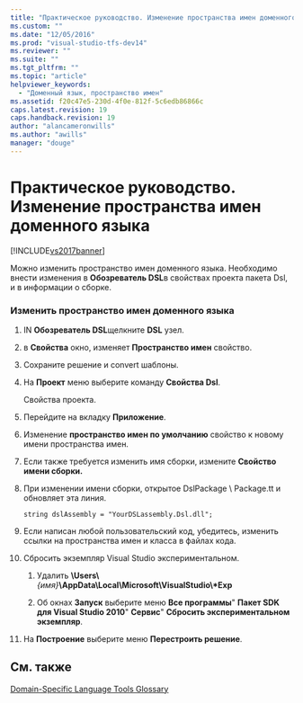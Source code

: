 ```yaml
---
title: "Практическое руководство. Изменение пространства имен доменного языка | Microsoft Docs"
ms.custom: ""
ms.date: "12/05/2016"
ms.prod: "visual-studio-tfs-dev14"
ms.reviewer: ""
ms.suite: ""
ms.tgt_pltfrm: ""
ms.topic: "article"
helpviewer_keywords: 
  - "Доменный язык, пространство имен"
ms.assetid: f20c47e5-230d-4f0e-812f-5c6edb86866c
caps.latest.revision: 19
caps.handback.revision: 19
author: "alancameronwills"
ms.author: "awills"
manager: "douge"
---
```

# Практическое руководство. Изменение пространства имен доменного языка
[!INCLUDE[vs2017banner](../code-quality/includes/vs2017banner.md)]

Можно изменить пространство имен доменного языка.  Необходимо внести изменения в **Обозреватель DSL**в свойствах проекта пакета Dsl, и в информации о сборке.  
  
### Изменить пространство имен доменного языка  
  
1.  IN **Обозреватель DSL**щелкните  **DSL** узел.  
  
2.  в **Свойства** окно, изменяет  **Пространство имен** свойство.  
  
3.  Сохраните решение и convert шаблоны.  
  
4.  На **Проект** меню выберите команду  **Свойства Dsl**.  
  
     Свойства проекта.  
  
5.  Перейдите на вкладку **Приложение**.  
  
6.  Изменение **пространство имен по умолчанию** свойство к новому имени пространства имен.  
  
7.  Если также требуется изменить имя сборки, измените **Свойство имени сборки.**  
  
8.  При изменении имени сборки, открытое DslPackage \\ Package.tt и обновляет эта линия.  
  
     `string dslAssembly = "YourDSLassembly.Dsl.dll";`  
  
9. Если написан любой пользовательский код, убедитесь, изменить ссылки на пространства имен и класса в файлах кода.  
  
10. Сбросить экземпляр Visual Studio экспериментальном.  
  
    1.  Удалить **\\Users\\***{имя}***\\AppData\\Local\\Microsoft\\VisualStudio\\\*Exp**  
  
    2.  Об окнах **Запуск** выберите меню  **Все программы**"  **Пакет SDK для Visual Studio 2010**"  **Сервис**"  **Сбросить экспериментальном экземпляр**.  
  
11. На **Построение** выберите меню  **Перестроить решение**.  
  
## См. также  
 [Domain\-Specific Language Tools Glossary](http://msdn.microsoft.com/ru-ru/ca5e84cb-a315-465c-be24-76aa3df276aa)